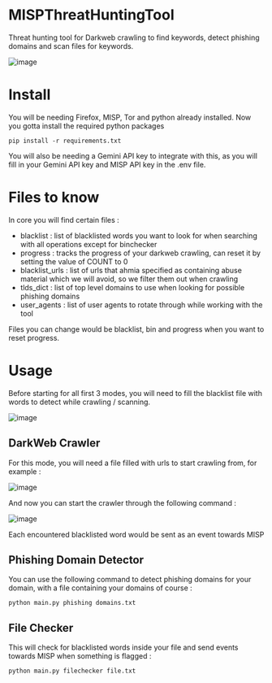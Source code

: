 # MISPThreatHuntingTool

Threat hunting tool for Darkweb crawling to find keywords, detect phishing domains and scan files for keywords.

![image](https://github.com/nakkouchtarek/MISPThreatHuntingTool/assets/98561646/12773443-d619-4e5f-a40f-21e36a94b30d)

# Install

You will be needing Firefox, MISP, Tor and python already installed. Now you gotta install the required python packages

```
pip install -r requirements.txt
```

You will also be needing a Gemini API key to integrate with this, as you will fill in your Gemini API key and MISP API key in the .env file.

# Files to know

In core you will find certain files : 

- blacklist : list of blacklisted words you want to look for when searching with all operations except for binchecker
- progress : tracks the progress of your darkweb crawling, can reset it by setting the value of COUNT to 0
- blacklist_urls : list of urls that ahmia specified as containing abuse material which we will avoid, so we filter them out when crawling
- tlds_dict : list of top level domains to use when looking for possible phishing domains
- user_agents : list of user agents to rotate through while working with the tool

Files you can change would be blacklist, bin and progress when you want to reset progress.

# Usage

Before starting for all first 3 modes, you will need to fill the blacklist file with words to detect while crawling / scanning.

![image](https://github.com/nakkouchtarek/MISPThreatHuntingTool/assets/98561646/b466f769-1cc6-4306-ac31-96bd16e01974)

## DarkWeb Crawler

For this mode, you will need a file filled with urls to start crawling from, for example : 

![image](https://github.com/nakkouchtarek/MISPThreatHuntingTool/assets/98561646/6ca21853-3852-4081-8db5-902d117d15f4)

And now you can start the crawler through the following command : 

![image](https://github.com/nakkouchtarek/MISPThreatHuntingTool/assets/98561646/593bbd77-bfa1-4635-9781-ccdd45ec77a1)

Each encountered blacklisted word would be sent as an event towards MISP

## Phishing Domain Detector

You can use the following command to detect phishing domains for your domain, with a file containing your domains of course :

```
python main.py phishing domains.txt
```

## File Checker

This will check for blacklisted words inside your file and send events towards MISP when something is flagged :

```
python main.py filechecker file.txt
```






